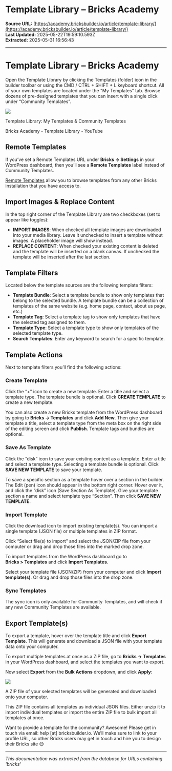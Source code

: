 # Template Library – Bricks Academy

**Source URL:** [https://academy.bricksbuilder.io/article/template-library/](https://academy.bricksbuilder.io/article/template-library/)  
**Last Updated:** 2025-05-22T19:59:10.593Z  
**Extracted:** 2025-05-31 16:56:43

---

# Template Library – Bricks Academy

Open the Template Library by clicking the Templates (folder) icon in the builder toolbar or using the CMD / CTRL + SHIFT + L keyboard shortcut. All of your own templates are located under the “My Templates” tab. Browse dozens of pre-designed templates that you can insert with a single click under “Community Templates”.

![](https://academy.bricksbuilder.io/wp-content/uploads/2020/04/docs-template-library-1024x576.png)

Template Library: My Templates & Community Templates

Bricks Academy - Template Library - YouTube

[](https://www.youtube.com/watch?v=Nj8uPGQ56VY&embeds_referring_euri=https%3A%2F%2Facademy.bricksbuilder.io%2F)

## Remote Templates

If you’ve set a Remote Templates URL under **Bricks → Settings** in your WordPress dashboard, then you’ll see a **Remote Templates** label instead of Community Templates.

[Remote Templates](https://academy.bricksbuilder.io/article/remote-templates/) allow you to browse templates from any other Bricks installation that you have access to.

## Import Images & Replace Content

In the top right corner of the Template Library are two checkboxes (set to appear like toggles):

*   **IMPORT IMAGES**: When checked all template images are downloaded into your media library. Leave it unchecked to insert a template without images. A placeholder image will show instead.
*   **REPLACE CONTENT**: When checked your existing content is deleted and the template will be inserted on a blank canvas. If unchecked the template will be inserted after the last section.

## Template Filters

Located below the template sources are the following template filters:

*   **Template Bundle**: Select a template bundle to show only templates that belong to the selected bundle. A template bundle can be a collection of templates of the same website (e.g. home page, contact, about us page, etc.)
*   **Template Tag**: Select a template tag to show only templates that have the selected tag assigned to them.
*   **Template Type**: Select a template type to show only templates of the selected template type.
*   **Search Templates**: Enter any keyword to search for a specific template.

## Template Actions

Next to template filters you’ll find the following actions:

### Create Template

Click the “+” icon to create a new template. Enter a title and select a template type. The template bundle is optional. Click **CREATE TEMPLATE** to create a new template.

You can also create a new Bricks template from the WordPress dashboard by going to **Bricks → Templates** and click **Add New**. Then give your template a title, select a template type from the meta box on the right side of the editing screen and click **Publish**. Template tags and bundles are optional.

### Save As Template

Click the “disk” icon to save your existing content as a template. Enter a title and select a template type. Selecting a template bundle is optional. Click **SAVE NEW TEMPLATE** to save your template.

To save a specific section as a template hover over a section in the builder. The Edit (pen) icon should appear in the bottom right corner. Hover over it, and click the “disk” icon (Save Section As Template). Give your template section a name and select template type “Section”. Then click **SAVE NEW TEMPLATE**.

### Import Template

Click the download icon to import existing template(s). You can import a single template (JSON file) or multiple templates in ZIP format.

Click “Select file(s) to import” and select the JSON/ZIP file from your computer or drag and drop those files into the marked drop zone.

To import templates from the WordPress dashboard go to   
**Bricks > Templates** and click **Import Templates**.

Select your template file (JSON/ZIP) from your computer and click **Import template(s)**. Or drag and drop those files into the drop zone.

### Sync Templates

The sync icon is only available for Community Templates, and will check if any new Community Templates are available.

## Export Template(s)

To export a template, hover over the template title and click **Export Template**. This will generate and download a JSON file with your template data onto your computer.

To export multiple templates at once as a ZIP file, go to **Bricks → Templates** in your WordPress dashboard, and select the templates you want to export.

Now select **Export** from the **Bulk Actions** dropdown, and click **Apply**:

[![](https://s3.amazonaws.com/helpscout.net/docs/assets/5b193d862c7d3a0fa9a2bdb2/images/5cfe0cb52c7d3a3837134f24/file-XTTkSk9tej.jpg)](https://s3.amazonaws.com/helpscout.net/docs/assets/5b193d862c7d3a0fa9a2bdb2/images/5cfe0cb52c7d3a3837134f24/file-XTTkSk9tej.jpg)

A ZIP file of your selected templates will be generated and downloaded onto your computer.

This ZIP file contains all templates as individual JSON files. Either unzip it to import individual templates or import the entire ZIP file to bulk import all templates at once.

Want to provide a template for the community? Awesome! Please get in touch via email: help \[at\] bricksbuilder.io. We’ll make sure to link to your profile URL, so other Bricks users may get in touch and hire you to design their Bricks site 😉

---

*This documentation was extracted from the database for URLs containing 'bricks'*
